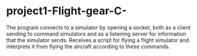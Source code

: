 # project1-Flight-gear-C-
The program connects to a simulator by opening a socket, both as a client sending to command simulators and as a listening server for information that the simulator sends. Receives a script for flying a flight simulator and interprets it from flying the aircraft according to these commands.
